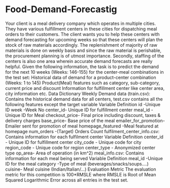 # Food-Demand-Forecastig
Your client is a meal delivery company which operates in multiple cities. They have various fulfillment centers in these cities for dispatching meal orders to their customers. The client wants you to help these centers with demand forecasting for upcoming weeks so that these centers will plan the stock of raw materials accordingly.  The replenishment of majority of raw materials is done on weekly basis and since the raw material is perishable, the procurement planning is of utmost importance. Secondly, staffing of the centers is also one area wherein accurate demand forecasts are really helpful. Given the following information, the task is to predict the demand for the next 10 weeks (Weeks: 146-155) for the center-meal combinations in the test set:  Historical data of demand for a product-center combination (Weeks: 1 to 145) Product(Meal) features such as category, sub-category, current price and discount Information for fulfillment center like center area, city information etc.  Data Dictionary  Weekly Demand data (train.csv): Contains the historical demand data for all centers, test.csv contains all the following features except the target variable  Variable Definition id -Unique ID week -Week No center_id- Unique ID for fulfillment center meal_id -Unique ID for Meal checkout_price- Final price including discount, taxes &amp; delivery charges base_price- Base price of the meal emailer_for_promotion- Emailer sent for promotion of meal homepage_featured -Meal featured at homepage num_orders -(Target) Orders Count  fulfilment_center_info.csv: Contains information for each fulfilment center  Variable Definition center_id - Unique ID for fulfillment center city_code - Unique code for city region_code - Unique code for region center_type - Anonymized center type op_area- Area of operation (in km^2)  meal_info.csv: Contains information for each meal being served  Variable Definition meal_id -Unique ID for the meal category -Type of meal (beverages/snacks/soups….) cuisine- Meal cuisine (Indian/Italian/…)  Evaluation Metric The evaluation metric for this competition is 100*RMSLE where RMSLE is Root of Mean Squared Logarithmic Error across all entries in the test set.
